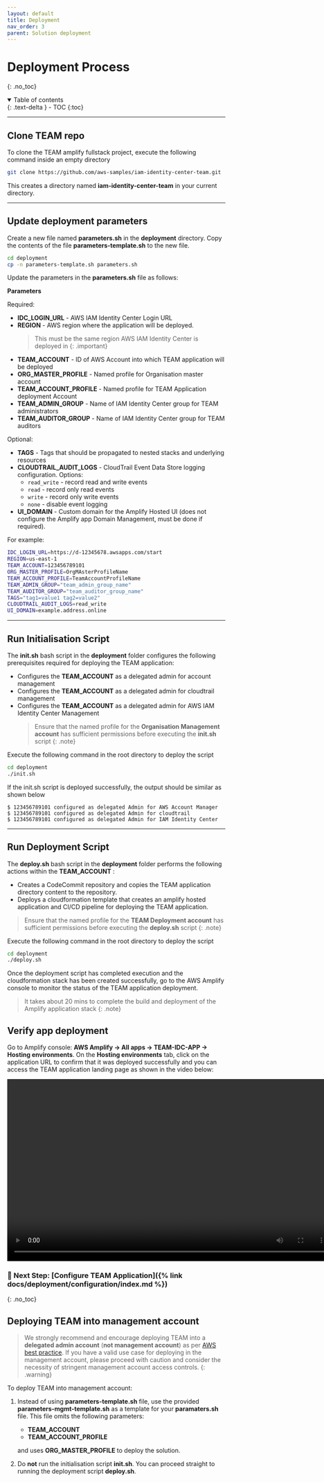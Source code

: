 ```yaml
---
layout: default
title: Deployment
nav_order: 3
parent: Solution deployment
---
```


# Deployment Process
{: .no_toc}

<details open markdown="block">
  <summary>
    Table of contents
  </summary>
  {: .text-delta }
- TOC
{:toc}
</details>

---

## Clone TEAM repo
To clone the TEAM amplify fullstack project, execute the following command inside an empty directory

```sh
git clone https://github.com/aws-samples/iam-identity-center-team.git
```

This creates a directory named **iam-identity-center-team** in your current directory.

---

## Update deployment parameters

Create a new file named **parameters.sh** in the **deployment** directory. Copy the contents of the file **parameters-template.sh** to the new file. 

```sh
cd deployment
cp -n parameters-template.sh parameters.sh
```


Update the parameters in the **parameters.sh** file as follows:

**Parameters**

Required:
- **IDC_LOGIN_URL** - AWS IAM Identity Center Login URL
- **REGION** - AWS region where the application will be deployed.
    > This must be the same region AWS IAM Identity Center is deployed in
    {: .important}
- **TEAM_ACCOUNT** - ID of AWS Account into which TEAM application will be deployed
- **ORG_MASTER_PROFILE** - Named profile for Organisation master account
- **TEAM_ACCOUNT_PROFILE** - Named profile for TEAM Application deployment Account
- **TEAM_ADMIN_GROUP** - Name of IAM Identity Center group for TEAM administrators
- **TEAM_AUDITOR_GROUP** - Name of IAM Identity Center group for TEAM auditors

Optional:
- **TAGS** - Tags that should be propagated to nested stacks and underlying resources
- **CLOUDTRAIL_AUDIT_LOGS** - CloudTrail Event Data Store logging configuration. Options:
  - `read_write` - record read and write events
  - `read` - record only read events
  - `write` - record only write events
  - `none` - disable event logging
- **UI_DOMAIN** - Custom domain for the Amplify Hosted UI (does not configure the Amplify app Domain Management, must be done if required).

For example:

```sh
IDC_LOGIN_URL=https://d-12345678.awsapps.com/start
REGION=us-east-1
TEAM_ACCOUNT=123456789101
ORG_MASTER_PROFILE=OrgMAsterProfileName
TEAM_ACCOUNT_PROFILE=TeamAccountProfileName
TEAM_ADMIN_GROUP="team_admin_group_name"
TEAM_AUDITOR_GROUP="team_auditor_group_name"
TAGS="tag1=value1 tag2=value2"
CLOUDTRAIL_AUDIT_LOGS=read_write
UI_DOMAIN=example.address.online
```

---

## Run Initialisation Script
The **init.sh** bash script in the **deployment** folder configures the following prerequisites required for deploying the TEAM application:

- Configures the **TEAM_ACCOUNT** as a delegated admin for account management
- Configures the **TEAM_ACCOUNT** as a delegated admin for cloudtrail management
- Configures the **TEAM_ACCOUNT** as a delegated admin for AWS IAM Identity Center Management
  > Ensure that the named profile for the **Organisation Management account** has sufficient permissions before executing the **init.sh** script
  {: .note}

Execute the following command in the root directory to deploy the script

```sh
cd deployment
./init.sh
```

If the init.sh script is deployed successfully, the output should be similar as shown below

```
$ 123456789101 configured as delegated Admin for AWS Account Manager
$ 123456789101 configured as delegated Admin for cloudtrail
$ 123456789101 configured as delegated Admin for IAM Identity Center
```

---

## Run Deployment Script
The **deploy.sh** bash script in the **deployment** folder performs the following actions within the **TEAM_ACCOUNT** :

- Creates a CodeCommit repository and copies the TEAM application directory content to the repository.
- Deploys a cloudformation template that creates an amplify hosted application and CI/CD pipeline for deploying the TEAM application.

> Ensure that the named profile for the **TEAM Deployment account** has sufficient permissions before executing the **deploy.sh** script
{: .note}

Execute the following command in the root directory to deploy the script

```sh
cd deployment
./deploy.sh
```

Once the deployment script has completed execution and the cloudformation stack has been created successfully, go to the AWS Amplify console to monitor the status of the TEAM application deployment.

> It takes about 20 mins to complete the build and deployment of the Amplify application stack
{: .note}

## Verify app deployment
Go to Amplify console: **AWS Amplify -> All apps -> TEAM-IDC-APP -> Hosting environments**. On the **Hosting environments** tab, click on the application URL to confirm that it was deployed successfully and you can access the TEAM application landing page as shown in the video below:

<video width="750" height="420" frameborder="0" allowfullscreen controls>
<source src="https://d3f99z5n3ls8r1.cloudfront.net/videos/deployment/successful_app_deployment.mov" type="video/mp4">
</video>


### 🚀 Next Step: [Configure TEAM Application]({% link docs/deployment/configuration/index.md %})
{: .no_toc}

## Deploying TEAM into management account
> We strongly recommend and encourage deploying TEAM into a **delegated admin account** (**not management account**) as per [AWS best practice](https://docs.aws.amazon.com/organizations/latest/userguide/orgs_best-practices_mgmt-acct.html#best-practices_mgmt-use). If you have a valid use case for deploying in the management account, please proceed with caution and consider the necessity of stringent management account access controls.
{: .warning}

To deploy TEAM into management account:

1. Instead of using **parameters-template.sh** file, use the provided **parameters-mgmt-template.sh** as a template for your **paramaters.sh** file. This file omits the following parameters:
   - **TEAM_ACCOUNT**
   - **TEAM_ACCOUNT_PROFILE**

    and uses **ORG_MASTER_PROFILE** to deploy the solution.

2. Do **not** run the initialisation script **init.sh**. You can proceed straight to running the deployment script **deploy.sh**.

